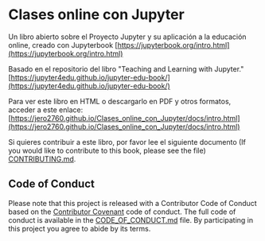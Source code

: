 # Clases online con Jupyter

<!---[![Build Status](https://travis-ci.com/jupyter4edu/jupyter-edu-book.svg?branch=master)](https://travis-ci.com/jupyter4edu/jupyter-edu-book)-->

Un libro abierto sobre el Proyecto Jupyter y su aplicación a la educación online, creado con Jupyterbook [https://jupyterbook.org/intro.html](https://jupyterbook.org/intro.html)

Basado en el repositorio del libro "Teaching and Learning with Jupyter." [https://jupyter4edu.github.io/jupyter-edu-book/](https://jupyter4edu.github.io/jupyter-edu-book/)

Para ver este libro en HTML o descargarlo en PDF y otros formatos, acceder a este enlace:
[https://jero2760.github.io/Clases_online_con_Jupyter/docs/intro.html](https://jero2760.github.io/Clases_online_con_Jupyter/docs/intro.html)

Si quieres contribuir a este libro, por favor lee el siguiente documento (If you would like to contribute to this book, please see the file) [CONTRIBUTING.md](CONTRIBUTING.md).


## Code of Conduct

Please note that this project is released with a Contributor Code of Conduct
based on the [Contributor Covenant](http://contributor-covenant.org) code of conduct.
The full code of conduct is available in the
[CODE_OF_CONDUCT.md](CODE-OF-CONDUCT.md)
file. By participating in this project you agree to abide by its terms.
